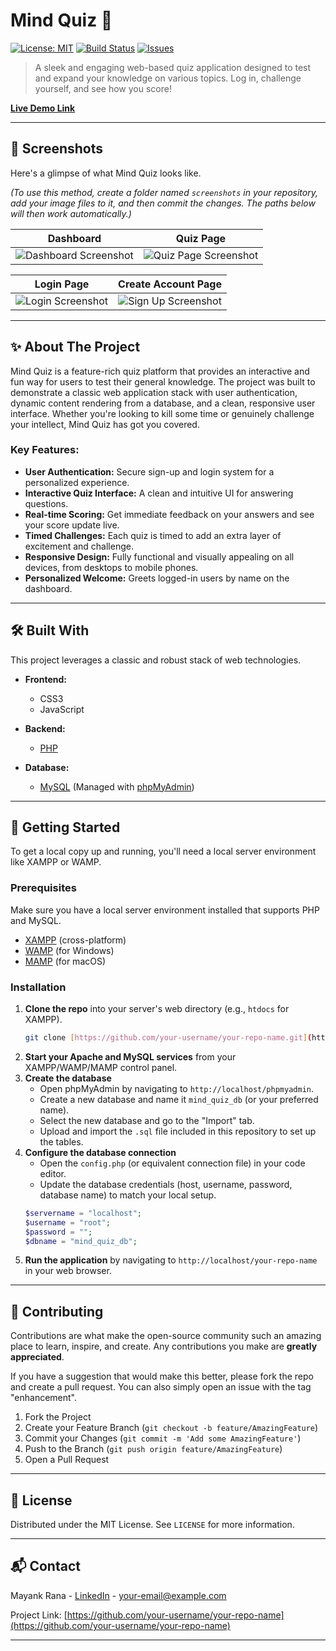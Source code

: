 # Mind Quiz 🧠

[![License: MIT](https://img.shields.io/badge/License-MIT-yellow.svg)](https://opensource.org/licenses/MIT)
[![Build Status](https://img.shields.io/badge/build-passing-brightgreen.svg)](https://github.com/)
[![Issues](https://img.shields.io/github/issues/your-username/your-repo-name.svg)](https://github.com/your-username/your-repo-name/issues)

> A sleek and engaging web-based quiz application designed to test and expand your knowledge on various topics. Log in, challenge yourself, and see how you score!

**[Live Demo Link](https://your-live-demo-link.com)**

---

## 📸 Screenshots

Here's a glimpse of what Mind Quiz looks like.

*(To use this method, create a folder named `screenshots` in your repository, add your image files to it, and then commit the changes. The paths below will then work automatically.)*

| Dashboard | Quiz Page |
| :---: | :---: |
| ![Dashboard Screenshot](./screenshots/dashboard.png) | ![Quiz Page Screenshot](./screenshots/quiz.png) |

| Login Page | Create Account Page |
| :---: | :---: |
| ![Login Screenshot](./screenshots/login.png) | ![Sign Up Screenshot](./screenshots/signup.png) |

---

## ✨ About The Project

Mind Quiz is a feature-rich quiz platform that provides an interactive and fun way for users to test their general knowledge. The project was built to demonstrate a classic web application stack with user authentication, dynamic content rendering from a database, and a clean, responsive user interface. Whether you're looking to kill some time or genuinely challenge your intellect, Mind Quiz has got you covered.

### Key Features:

* **User Authentication:** Secure sign-up and login system for a personalized experience.
* **Interactive Quiz Interface:** A clean and intuitive UI for answering questions.
* **Real-time Scoring:** Get immediate feedback on your answers and see your score update live.
* **Timed Challenges:** Each quiz is timed to add an extra layer of excitement and challenge.
* **Responsive Design:** Fully functional and visually appealing on all devices, from desktops to mobile phones.
* **Personalized Welcome:** Greets logged-in users by name on the dashboard.

---

## 🛠️ Built With

This project leverages a classic and robust stack of web technologies.

* **Frontend:**
    * CSS3
    * JavaScript

* **Backend:**
    * [PHP](https://www.php.net/)

* **Database:**
    * [MySQL](https://www.mysql.com/) (Managed with [phpMyAdmin](https://www.phpmyadmin.net/))

---

## 🚀 Getting Started

To get a local copy up and running, you'll need a local server environment like XAMPP or WAMP.

### Prerequisites

Make sure you have a local server environment installed that supports PHP and MySQL.
* [XAMPP](https://www.apachefriends.org/index.html) (cross-platform)
* [WAMP](https://www.wampserver.com/en/) (for Windows)
* [MAMP](https://www.mamp.info/en/mamp/) (for macOS)

### Installation

1.  **Clone the repo** into your server's web directory (e.g., `htdocs` for XAMPP).
    ```sh
    git clone [https://github.com/your-username/your-repo-name.git](https://github.com/your-username/your-repo-name.git)
    ```
2.  **Start your Apache and MySQL services** from your XAMPP/WAMP/MAMP control panel.
3.  **Create the database**
    * Open phpMyAdmin by navigating to `http://localhost/phpmyadmin`.
    * Create a new database and name it `mind_quiz_db` (or your preferred name).
    * Select the new database and go to the "Import" tab.
    * Upload and import the `.sql` file included in this repository to set up the tables.
4.  **Configure the database connection**
    * Open the `config.php` (or equivalent connection file) in your code editor.
    * Update the database credentials (host, username, password, database name) to match your local setup.
    ```php
    $servername = "localhost";
    $username = "root";
    $password = "";
    $dbname = "mind_quiz_db";
    ```
5.  **Run the application** by navigating to `http://localhost/your-repo-name` in your web browser.

---

## 🤝 Contributing

Contributions are what make the open-source community such an amazing place to learn, inspire, and create. Any contributions you make are **greatly appreciated**.

If you have a suggestion that would make this better, please fork the repo and create a pull request. You can also simply open an issue with the tag "enhancement".

1.  Fork the Project
2.  Create your Feature Branch (`git checkout -b feature/AmazingFeature`)
3.  Commit your Changes (`git commit -m 'Add some AmazingFeature'`)
4.  Push to the Branch (`git push origin feature/AmazingFeature`)
5.  Open a Pull Request

---

## 📜 License

Distributed under the MIT License. See `LICENSE` for more information.

---

## 📬 Contact

Mayank Rana - [LinkedIn](https://www.linkedin.com/in/your-linkedin-profile/) - your-email@example.com

Project Link: [https://github.com/your-username/your-repo-name](https://github.com/your-username/your-repo-name)

---
